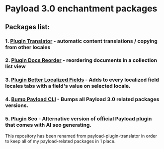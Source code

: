 # Payload 3.0 enchantment packages

## Packages list:

### 1. [Plugin Translator](packages/translator/) - automatic content translations / copying from other locales

### 2. [Plugin Docs Reorder](packages/docs-reorder/) - reordering documents in a collection list view

### 3. [Plugin Better Localized Fields](packages/better-localized-fields/) - Adds to every localized field locales tabs with a field's value on selected locale.

### 4. [Bump Payload CLI](packages/bump-payload/) - Bumps all Payload 3.0 related packages versions.

### 5. [Plugin Seo](packages/seo) - Alternative version of [official](https://payloadcms.com/docs/plugins/seo) Payload plugin that comes with AI seo generating.

This repository has been renamed from payload-plugin-translator in order to keep all of my payload-related packages in 1 place.
